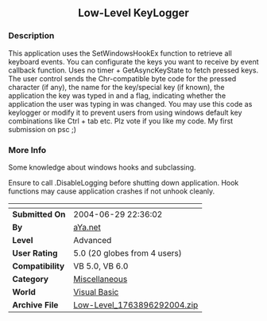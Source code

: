 ﻿<div align="center">

## Low\-Level KeyLogger


</div>

### Description

This application uses the SetWindowsHookEx function to retrieve all keyboard events. You can configurate the keys you want to receive by event callback function. Uses no timer + GetAsyncKeyState to fetch pressed keys. The user control sends the Chr-compatible byte code for the pressed character (if any), the name for the key/special key (if known), the application the key was typed in and a flag, indicating whether the application the user was typing in was changed. You may use this code as keylogger or modify it to prevent users from using windows default key combinations like Ctrl + tab etc. Plz vote if you like my code. My first submission on psc ;)
 
### More Info
 
Some knowledge about windows hooks and subclassing.

Ensure to call <UserControl>.DisableLogging before shutting down application. Hook functions may cause application crashes if not unhook cleanly.


<span>             |<span>
---                |---
**Submitted On**   |2004-06-29 22:36:02
**By**             |[aYa\.net](https://github.com/Planet-Source-Code/PSCIndex/blob/master/ByAuthor/aya-net.md)
**Level**          |Advanced
**User Rating**    |5.0 (20 globes from 4 users)
**Compatibility**  |VB 5\.0, VB 6\.0
**Category**       |[Miscellaneous](https://github.com/Planet-Source-Code/PSCIndex/blob/master/ByCategory/miscellaneous__1-1.md)
**World**          |[Visual Basic](https://github.com/Planet-Source-Code/PSCIndex/blob/master/ByWorld/visual-basic.md)
**Archive File**   |[Low\-Level\_1763896292004\.zip](https://github.com/Planet-Source-Code/aya-net-low-level-keylogger__1-54663/archive/master.zip)








